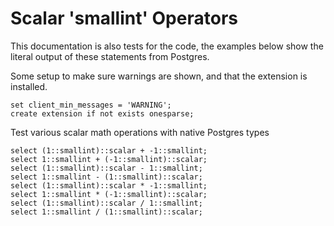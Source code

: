 # Scalar 'smallint' Operators

This documentation is also tests for the code, the examples below
show the literal output of these statements from Postgres.

Some setup to make sure warnings are shown, and that the extension
is installed.
```
set client_min_messages = 'WARNING';
create extension if not exists onesparse;

```
Test various scalar math operations with native Postgres types
```
select (1::smallint)::scalar + -1::smallint;
select 1::smallint + (-1::smallint)::scalar;
select (1::smallint)::scalar - 1::smallint;
select 1::smallint - (1::smallint)::scalar;
select (1::smallint)::scalar * -1::smallint;
select 1::smallint * (-1::smallint)::scalar;
select (1::smallint)::scalar / 1::smallint;
select 1::smallint / (1::smallint)::scalar;
```